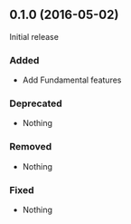 ## 0.1.0 (2016-05-02)

Initial release

### Added

- Add Fundamental features

### Deprecated

- Nothing

### Removed

- Nothing

### Fixed

- Nothing
